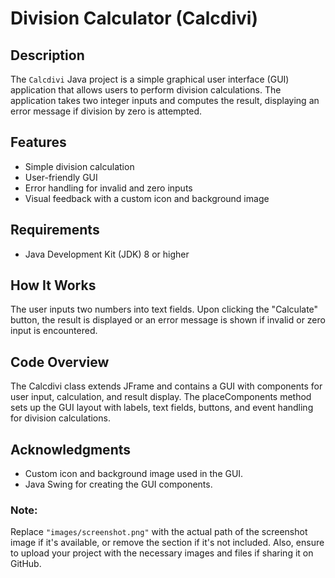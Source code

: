 # Division Calculator (Calcdivi)

## Description

The `Calcdivi` Java project is a simple graphical user interface (GUI) application that allows users to perform division calculations. The application takes two integer inputs and computes the result, displaying an error message if division by zero is attempted.

## Features

- Simple division calculation
- User-friendly GUI
- Error handling for invalid and zero inputs
- Visual feedback with a custom icon and background image
## Requirements

- Java Development Kit (JDK) 8 or higher

## How It Works
The user inputs two numbers into text fields.
Upon clicking the "Calculate" button, the result is displayed or an error message is shown if invalid or zero input is encountered.

## Code Overview
The Calcdivi class extends JFrame and contains a GUI with components for user input, calculation, and result display. The placeComponents method sets up the GUI layout with labels, text fields, buttons, and event handling for division calculations.

## Acknowledgments
- Custom icon and background image used in the GUI.
- Java Swing for creating the GUI components.



### Note:
Replace `"images/screenshot.png"` with the actual path of the screenshot image if it's available, or remove the section if it's not included. Also, ensure to upload your project with the necessary images and files if sharing it on GitHub.

















